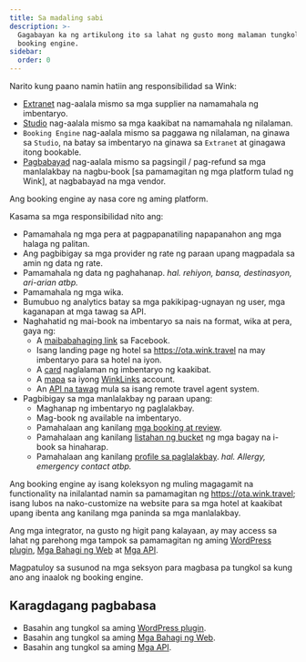 ```yaml
---
title: Sa madaling sabi
description: >-
  Gagabayan ka ng artikulong ito sa lahat ng gusto mong malaman tungkol sa
  booking engine.
sidebar:
  order: 0
---
```

Narito kung paano namin hatiin ang responsibilidad sa Wink:

* [Extranet](/extranet/what-is-extranet) nag-aalala mismo sa mga supplier na namamahala ng imbentaryo.
* [Studio](/studio/what-is-studio) nag-aalala mismo sa mga kaakibat na namamahala ng nilalaman.
* `Booking Engine` nag-aalala mismo sa paggawa ng nilalaman, na ginawa sa `Studio`, na batay sa imbentaryo na ginawa sa `Extranet` at ginagawa itong bookable.
* [Pagbabayad](/payment/what-is-trip-pay) nag-aalala mismo sa pagsingil / pag-refund sa mga manlalakbay na nagbu-book \[sa pamamagitan ng mga platform tulad ng Wink], at nagbabayad na mga vendor.

Ang booking engine ay nasa core ng aming platform.

Kasama sa mga responsibilidad nito ang:

* Pamamahala ng mga pera at pagpapanatiling napapanahon ang mga halaga ng palitan.
* Ang pagbibigay sa mga provider ng rate ng paraan upang magpadala sa amin ng data ng rate.
* Pamamahala ng data ng paghahanap. *hal. rehiyon, bansa, destinasyon, ari-arian atbp.*
* Pamamahala ng mga wika.
* Bumubuo ng analytics batay sa mga pakikipag-ugnayan ng user, mga kaganapan at mga tawag sa API.
* Naghahatid ng mai-book na imbentaryo sa nais na format, wika at pera, gaya ng:
  * A [maibabahaging link](/studio/shareable-links) sa Facebook.
  * Isang landing page ng hotel sa https://ota.wink.travel na may imbentaryo para sa hotel na iyon.
  * A [card](/studio/cards) naglalaman ng imbentaryo ng kaakibat.
  * A [mapa](/studio/maps) sa iyong [WinkLinks](/link-manager/wink-links) account.
  * An [API na tawag](/developers/apis) mula sa isang remote travel agent system.
* Pagbibigay sa mga manlalakbay ng paraan upang:
  * Maghanap ng imbentaryo ng paglalakbay.
  * Mag-book ng available na imbentaryo.
  * Pamahalaan ang kanilang [mga booking at review](/booking-engine/bookings).
  * Pamahalaan ang kanilang [listahan ng bucket](/booking-engine/bucket-list) ng mga bagay na i-book sa hinaharap.
  * Pamahalaan ang kanilang [profile sa paglalakbay](/booking-engine/travel-preferences). *hal. Allergy, emergency contact atbp.*

Ang booking engine ay isang koleksyon ng muling magagamit na functionality na inilalantad namin sa pamamagitan ng https://ota.wink.travel; isang lubos na nako-customize na website para sa mga hotel at kaakibat upang ibenta ang kanilang mga paninda sa mga manlalakbay.

Ang mga integrator, na gusto ng higit pang kalayaan, ay may access sa lahat ng parehong mga tampok sa pamamagitan ng aming [WordPress plugin](/developers/wordpress/), [Mga Bahagi ng Web](/developers/web-components) at [Mga API](/developers/apis).

Magpatuloy sa susunod na mga seksyon para magbasa pa tungkol sa kung ano ang inaalok ng booking engine.

## Karagdagang pagbabasa

* Basahin ang tungkol sa aming [WordPress plugin](/developers/wordpress/).
* Basahin ang tungkol sa aming [Mga Bahagi ng Web](/developers/web-components).
* Basahin ang tungkol sa aming [Mga API](/developers/apis).

